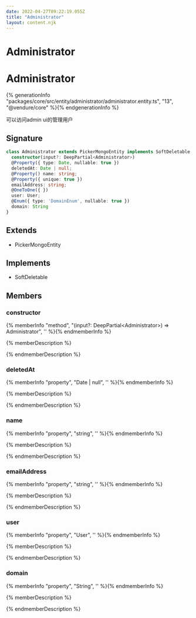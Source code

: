 ```yaml
---
date: 2022-04-27T09:22:19.055Z
title: "Administrator"
layout: content.njk
---
```

[comment]: <> (这个文件是从 PickerCC 源码中生，不要修改。请使用 "docs:build" 脚本命令生成。)

# Administrator


# Administrator

{% generationInfo "packages/core/src/entity/administrator/administrator.entity.ts", "13", "@vendure/core" %}{% endgenerationInfo %}

可以访问admin ui的管理用户

## Signature

```typescript
class Administrator extends PickerMongoEntity implements SoftDeletable {
  constructor(input?: DeepPartial<Administrator>)
  @Property({ type: Date, nullable: true })
  deletedAt: Date | null;
  @Property() name: string;
  @Property({ unique: true })
  emailAddress: string;
  @OneToOne({ })
  user: User;
  @Enum({ type: 'DomainEnum', nullable: true })
  domain: String
}
```
## Extends

 * PickerMongoEntity


## Implements

 * SoftDeletable


## Members

### constructor

{% memberInfo "method", "(input?: DeepPartial&#60;Administrator&#62;) => Administrator", '' %}{% endmemberInfo %}

{% memberDescription %}

            

{% endmemberDescription %}

### deletedAt

{% memberInfo "property", "Date | null", '' %}{% endmemberInfo %}

{% memberDescription %}

            

{% endmemberDescription %}

### name

{% memberInfo "property", "string", '' %}{% endmemberInfo %}

{% memberDescription %}

            

{% endmemberDescription %}

### emailAddress

{% memberInfo "property", "string", '' %}{% endmemberInfo %}

{% memberDescription %}

            

{% endmemberDescription %}

### user

{% memberInfo "property", "User", '' %}{% endmemberInfo %}

{% memberDescription %}

            

{% endmemberDescription %}

### domain

{% memberInfo "property", "String", '' %}{% endmemberInfo %}

{% memberDescription %}

            

{% endmemberDescription %}



